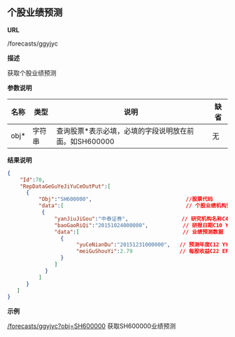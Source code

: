 
## 个股业绩预测

**URL**

/forecasts/ggyjyc

**描述**

获取个股业绩预测

**参数说明**


|名称|类型|说明|缺省|
| -------- | -------- | -------- | -------- |
|obj\*|字符串|查询股票\*表示必填，必填的字段说明放在前面。如SH600000|无|


**结果说明**

```json
{
    "Id":70,
    "RepDataGeGuYeJiYuCeOutPut":[
      {
          "Obj":"SH600000",                              //股票代码
          "data":[                                       // 个股业绩机构预测数据
           {
               "yanJiuJiGou":"中泰证券",                 // 研究机构名称C40    
               "baoGaoRiQi":"20151024000000",           // 研报日期C10 YYMMDDhhmmss
               "data":[                                 // 业绩预测数据
                 {
                      "yuCeNianDu":"20151231000000",   // 预测年度C12 YYMMDDhhmmss
                      "meiGuShouYi":2.79               // 每股收益C22 EPS
                 }
               ]
            }
          ]
      }
   ]
}
```

**示例**

[/forecasts/ggyjyc?obj=SH600000]($APIHOST$/forecasts/ggyjyc?obj=SH600000)
获取SH600000业绩预测
